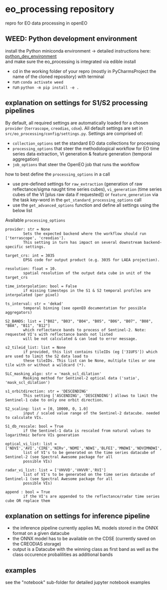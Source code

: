 # eo_processing repository
repro for EO data processing in openEO

## WEED: Python development environment
install the Python miniconda environment -> detailed instructions here: [python_dev_environment](https://github.com/ESA-WEED-project/.github/tree/main/python_dev_environment)
<br>
and make sure the eo_processing is integrated via edible install
  - cd in the working folder of your repro (mostly in PyCharmsProject the name of the cloned repository) with terminal
  - run `conda activate weed`
  -	run `python -m pip install -e .`

## explanation on settings for S1/S2 processing pipelines
By default, all required settings are automatically loaded for a chosen `provider` (`terrascope`, `creodias`, `cdse`). All default settings are set in `src/eo_processing/config/settings.py`. Settings are comprised of:
- `collection_options` set the standard EO data collections for processing
- `processing_options` that steer the methodological workflow for EO time series data extraction, VI generation & feature generation (temporal aggregation)
- `job_options` that steer the OpenEO job that runs the workflow

how to best define the `processing_options` in a call
- use pre-defined settings for `raw_extraction` (generation of raw reflectance/sigma naught time series cubes), `vi_generation` (time series cubes of the VI [plus raw data if requested]) or `feature_generation` via the task key-word in the `get_standard_processing_options` call
- use the `get_advanced_options` function and define all settings using the below list

Available `processing_options`

```
provider: str = None
        Sets the expected backend where the workflow should run ['terrascope', 'creodias'].
        This setting in turn has impact on several downstream backend-specific settings.

target_crs: int = 3035
        EPSG code for output product (e.g. 3035 for LAEA projection).

resolution: float = 10.
        spatial resolution of the output data cube in unit of the target_crs

time_interpolation: bool = False
        if missing timesteps in the S1 & S2 temporal profiles are interpolated (per pixel)
        
ts_interval: str = 'dekad'
        temporal binning (see openEO documentation for possible aggregators)

S2_BANDS: list = ["B02", "B03", "B04", "B05", "B06", "B07", "B08", "B8A", "B11", "B12"]
        which reflectance bands to process of Sentinel-2. Note: requested VI's with reflectance bands not listed 
        will be not calculated & can lead to error message. 

s2_tileid_list: list = None
        if provided, this list contains tileIDs (eg ['31UFS']) which are used to limit the S2 data load to 
        these tileIDs. This list can be None, multiple tiles or one tile with or without a wildcard (*).

SLC_masking_algo: str = 'mask_scl_dilation'
        Masking method for Sentinel-2 optical data ('satio', 'mask_scl_dilation')

s1_orbitdirection: str = 'DESCENDING'
        This setting ['ASCENDING', 'DESCENDING'] allows to limit the Sentinel-1 cube to only one orbit direction.

S2_scaling: list = [0, 10000, 0, 1.0]
        input / scaled value range of the Sentinel-2 datacube. needed to calculate VIs.

S1_db_rescale: bool = True
        if the Sentinel-1 data is rescaled from natural values to logarithmic before VIs generation

optical_vi_list: list = ['NDVI','AVI','CIRE','NIRv','NDMI','NDWI','BLFEI','MNDWI','NDVIMNDWI','S2WI','S2REP','IRECI']
        list of VI's to be generated on the time series datacube of Sentinel-2 (see Spectral Awesome package for all 
        possible VIs)
        
radar_vi_list: list = ['VHVVD','VHVVR','RVI']
        list of VI's to be generated on the time series datacube of Sentinel-1 (see Spectral Awesome package for all 
        possible VIs)

append : bool = True
        if the VI's are appended to the reflectance/radar time series cube OR replace them           
```
## explanation on settings for inference pipeline
- the inference pipeline currently applies ML models stored in the ONNX format on a given datacube
- the ONNX model has to be available on the CDSE (currently saved on the CREODIAS storage)
- output is a Datacube with the winning class as first band as well as the class occurence probalilities as additional bands

## examples
see the "notebook" sub-folder for detailed jupyter notebook examples
